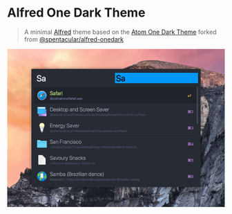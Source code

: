 Alfred One Dark Theme
===========
> A minimal [Alfred](https://www.alfredapp.com/) theme based on the [Atom One Dark Theme](https://github.com/atom/one-dark-syntax) forked from [@spentacular/alfred-onedark](https://github.com/spentacular/alfred-onedark)

![screenshot](screenshot.png)